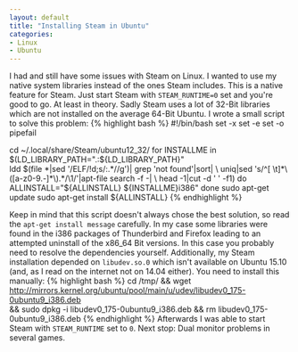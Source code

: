 ```yaml
---
layout: default
title: "Installing Steam in Ubuntu"
categories:
- Linux
- Ubuntu
---
```


I had and still have some issues with Steam on Linux. I wanted to use my native system libraries instead of the ones Steam includes. This is a native feature for Steam. Just start Steam with `STEAM_RUNTIME=0` set and you're good to go. At least in theory. Sadly Steam uses a lot of 32-Bit libraries which are not installed on the average 64-Bit Ubuntu.
I wrote a small script to solve this problem:
{% highlight bash %}
#!/bin/bash
set -x
set -e
set -o pipefail

cd ~/.local/share/Steam/ubuntu12_32/
for INSTALLME in $(LD_LIBRARY_PATH=".:${LD_LIBRARY_PATH}" \
  ldd $(file *|sed '/ELF/!d;s/:.*//g')| grep 'not found'|sort| \
  uniq|sed 's/^[ \t]*\([a-z0-9.-]*\).*/\1/'|apt-file search -f -| \
  head -1|cut -d ' ' -f1)
do
  ALLINSTALL="${ALLINSTALL} ${INSTALLME}i386"
done
sudo apt-get update
sudo apt-get install ${ALLINSTALL}
{% endhighlight %}

Keep in mind that this script doesn't always chose the best solution, so read the `apt-get install message` carefully. In my case some libraries were found in the i386 packages of Thunderbird and Firefox leading to an attempted uninstall of the x86_64 Bit versions. In this case you probably need to resolve the dependencies yourself.
Additionally, my Steam installation depended on `libudev.so.0` which isn't available on Ubuntu 15.10 (and, as I read on the internet not on 14.04 either). You need to install this manually:
{% highlight bash %}
cd /tmp/ && wget http://mirrors.kernel.org/ubuntu/pool/main/u/udev/libudev0_175-0ubuntu9_i386.deb \
&& sudo dpkg -i libudev0_175-0ubuntu9_i386.deb && rm libudev0_175-0ubuntu9_i386.deb
{% endhighlight %}
Afterwards I was able to start Steam with `STEAM_RUNTIME` set to `0`. Next stop: Dual monitor problems in several games.
